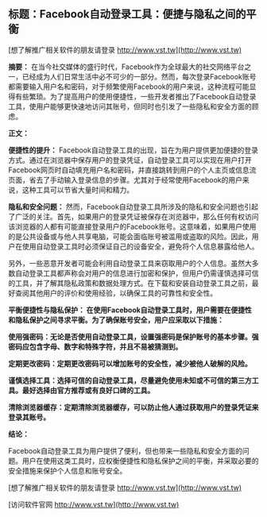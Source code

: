 ## **标题：Facebook自动登录工具：便捷与隐私之间的平衡**

[想了解推广相关软件的朋友请登录 http://www.vst.tw](http://www.vst.tw)

**摘要：**
在当今社交媒体的盛行时代，Facebook作为全球最大的社交网络平台之一，已经成为人们日常生活中必不可少的一部分。然而，每次登录Facebook账号都需要输入用户名和密码，对于频繁使用Facebook的用户来说，这种流程可能显得有些繁琐。为了提高用户的使用便捷性，一些开发者推出了Facebook自动登录工具，使用户能够更快速地访问其账号，但同时也引发了一些隐私和安全方面的顾虑。

**正文：**

**便捷性的提升：**
Facebook自动登录工具的出现，旨在为用户提供更加便捷的登录方式。通过在浏览器中保存用户的登录凭证，自动登录工具可以实现在用户打开Facebook网页时自动填充用户名和密码，并直接跳转到用户的个人主页或信息流页面，省去了手动输入登录信息的步骤。尤其对于经常使用Facebook的用户来说，这种工具可以节省大量时间和精力。

**隐私和安全问题：**
然而，Facebook自动登录工具所涉及的隐私和安全问题也引起了广泛的关注。首先，如果用户的登录凭证被保存在浏览器中，那么任何有权访问该浏览器的人都有可能直接登录用户的Facebook账号。这意味着，如果用户使用的是公共设备或与他人共享电脑，可能会面临账号被滥用或盗取的风险。因此，用户在使用自动登录工具时必须保证自己的设备安全，避免将个人信息暴露给他人。

另外，一些恶意开发者可能会利用自动登录工具来窃取用户的个人信息。虽然大多数自动登录工具都声称会对用户的信息进行加密和保护，但用户仍需谨慎选择可信的工具，并了解其隐私政策和数据处理方式。在下载和安装自动登录工具之前，最好查阅其他用户的评价和使用经验，以确保工具的可靠性和安全性。

**平衡便捷性与隐私保护： 在使用Facebook自动登录工具时，用户需要在便捷性和隐私保护之间寻求平衡。为了确保账号安全，用户应采取以下措施：**

**使用强密码：无论是否使用自动登录工具，设置强密码是保护账号的基本步骤。强密码应包含字母、数字和特殊字符，并且不易被猜测到。**

**定期更改密码：定期更改密码可以增加账号的安全性，减少被他人破解的风险。**

**谨慎选择工具：选择可信的自动登录工具，尽量避免使用未知或不可信的第三方工具。最好选择由官方推荐或有良好口碑的工具。**

**清除浏览器缓存：定期清除浏览器缓存，可以防止他人通过获取用户的登录凭证来登录其账号。**

**结论：**

Facebook自动登录工具为用户提供了便利，但也带来一些隐私和安全方面的问题。用户在使用这类工具时，应权衡便捷性和隐私保护之间的平衡，并采取必要的安全措施来保护个人信息和账号安全。

[想了解推广相关软件的朋友请登录 http://www.vst.tw](http://www.vst.tw)


[访问软件官网 http://www.vst.tw](http://www.vst.tw)
